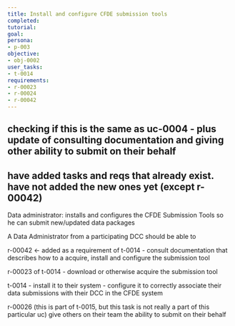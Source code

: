 ```yaml
---
title: Install and configure CFDE submission tools
completed:
tutorial:
goal:
persona:
- p-003
objective:
- obj-0002
user_tasks:
- t-0014
requirements:
- r-00023
- r-00024
- r-00042
---
```



## checking if this is the same as uc-0004 - plus update of consulting documentation and giving other ability to submit on their behalf
## have added tasks and reqs that already exist. have not added the new ones yet (except r-00042)


Data administrator: installs and configures the CFDE Submission Tools so he can submit new/updated data packages

A Data Administrator from a participating DCC should be able to

r-00042 <- added as a requirement of t-0014
    - consult documentation that describes how to a acquire, install and configure the submission tool

r-00023 of t-0014
    - download or otherwise acquire the submission tool

t-0014
    - install it to their system
    - configure it to correctly associate their data submissions with their DCC in the CFDE system


r-00026 (this is part of t-0015, but this task is not really a part of this particular uc)
    give others on their team the ability to submit on their behalf
